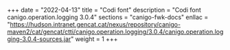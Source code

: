 +++
date        = "2022-04-13"
title       = "Codi font"
description = "Codi font canigo.operation.logging 3.0.4"
sections    = "canigo-fwk-docs"
enllac		= "https://hudson.intranet.gencat.cat/nexus/repository/canigo-maven2/cat/gencat/ctti/canigo.operation.logging/3.0.4/canigo.operation.logging-3.0.4-sources.jar"
weight		= 1
+++
